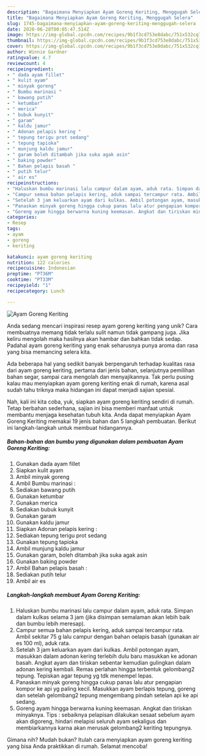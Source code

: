 ```yaml
---
description: "Bagaimana Menyiapkan Ayam Goreng Keriting, Menggugah Selera"
title: "Bagaimana Menyiapkan Ayam Goreng Keriting, Menggugah Selera"
slug: 1745-bagaimana-menyiapkan-ayam-goreng-keriting-menggugah-selera
date: 2020-06-28T00:05:47.514Z
image: https://img-global.cpcdn.com/recipes/9b1f3cd753e8dabc/751x532cq70/ayam-goreng-keriting-foto-resep-utama.jpg
thumbnail: https://img-global.cpcdn.com/recipes/9b1f3cd753e8dabc/751x532cq70/ayam-goreng-keriting-foto-resep-utama.jpg
cover: https://img-global.cpcdn.com/recipes/9b1f3cd753e8dabc/751x532cq70/ayam-goreng-keriting-foto-resep-utama.jpg
author: Winnie Gardner
ratingvalue: 4.7
reviewcount: 4
recipeingredient:
- " dada ayam fillet"
- " kulit ayam"
- " minyak goreng"
- " Bumbu marinasi "
- " bawang putih"
- " ketumbar"
- " merica"
- " bubuk kunyit"
- " garam"
- " kaldu jamur"
- " Adonan pelapis kering "
- " tepung terigu prot sedang"
- " tepung tapioka"
- " munjung kaldu jamur"
- " garam boleh ditambah jika suka agak asin"
- " baking powder"
- " Bahan pelapis basah "
- " putih telur"
- " air es"
recipeinstructions:
- "Haluskan bumbu marinasi lalu campur dalam ayam, aduk rata. Simpan dalam kulkas selama 3 jam (jika disimpan semalaman akan lebih baik dan bumbu lebih meresap)."
- "Campur semua bahan pelapis kering, aduk sampai tercampur rata. Ambil sekitar 75 g lalu campur dengan bahan oelapis basah (gunakan air es 100 ml), aduk rata."
- "Setelah 3 jam keluarkan ayam dari kulkas. Ambil potongan ayam, masukkan dalam adonan kering terlebih dulu baru masukkan ke adonan basah. Angkat ayam dan tiriskan sebentar kemudian gulingkan dalam adonan kering kembali. Remas perlahan hingga terbentuk gelombang2 tepung. Tepiskan agar tepung yg tdk menempel lepas."
- "Panaskan minyak goreng hingga cukup panas lalu atur pengapian kompor ke api yg paling kecil. Masukkan ayam berlapis tepung, goreng dan setelah gelombang2 tepung mengembang pindah setelan api ke api sedang."
- "Goreng ayam hingga berwarna kuning keemasan. Angkat dan tiriskan minyaknya. Tips : sebaiknya pelapisan dilakukan sesaat sebelum ayam akan digoreng, hindari melapisi seluruh ayam sekaligus dan membiarkannya karna akan merusak gelombang2 keriting tepungnya."
categories:
- Resep
tags:
- ayam
- goreng
- keriting

katakunci: ayam goreng keriting 
nutrition: 122 calories
recipecuisine: Indonesian
preptime: "PT36M"
cooktime: "PT33M"
recipeyield: "1"
recipecategory: Lunch

---
```



![Ayam Goreng Keriting](https://img-global.cpcdn.com/recipes/9b1f3cd753e8dabc/751x532cq70/ayam-goreng-keriting-foto-resep-utama.jpg)

Anda sedang mencari inspirasi resep ayam goreng keriting yang unik? Cara membuatnya memang tidak terlalu sulit namun tidak gampang juga. Jika keliru mengolah maka hasilnya akan hambar dan bahkan tidak sedap. Padahal ayam goreng keriting yang enak seharusnya punya aroma dan rasa yang bisa memancing selera kita.

Ada beberapa hal yang sedikit banyak berpengaruh terhadap kualitas rasa dari ayam goreng keriting, pertama dari jenis bahan, selanjutnya pemilihan bahan segar, sampai cara mengolah dan menyajikannya. Tak perlu pusing kalau mau menyiapkan ayam goreng keriting enak di rumah, karena asal sudah tahu triknya maka hidangan ini dapat menjadi sajian spesial.




Nah, kali ini kita coba, yuk, siapkan ayam goreng keriting sendiri di rumah. Tetap berbahan sederhana, sajian ini bisa memberi manfaat untuk membantu menjaga kesehatan tubuh kita. Anda dapat menyiapkan Ayam Goreng Keriting memakai 19 jenis bahan dan 5 langkah pembuatan. Berikut ini langkah-langkah untuk membuat hidangannya.

<!--inarticleads1-->

##### Bahan-bahan dan bumbu yang digunakan dalam pembuatan Ayam Goreng Keriting:

1. Gunakan  dada ayam fillet
1. Siapkan  kulit ayam
1. Ambil  minyak goreng
1. Ambil  Bumbu marinasi :
1. Sediakan  bawang putih
1. Gunakan  ketumbar
1. Gunakan  merica
1. Sediakan  bubuk kunyit
1. Gunakan  garam
1. Gunakan  kaldu jamur
1. Siapkan  Adonan pelapis kering :
1. Sediakan  tepung terigu prot sedang
1. Gunakan  tepung tapioka
1. Ambil  munjung kaldu jamur
1. Gunakan  garam, boleh ditambah jika suka agak asin
1. Gunakan  baking powder
1. Ambil  Bahan pelapis basah :
1. Sediakan  putih telur
1. Ambil  air es




<!--inarticleads2-->

##### Langkah-langkah membuat Ayam Goreng Keriting:

1. Haluskan bumbu marinasi lalu campur dalam ayam, aduk rata. Simpan dalam kulkas selama 3 jam (jika disimpan semalaman akan lebih baik dan bumbu lebih meresap).
1. Campur semua bahan pelapis kering, aduk sampai tercampur rata. Ambil sekitar 75 g lalu campur dengan bahan oelapis basah (gunakan air es 100 ml), aduk rata.
1. Setelah 3 jam keluarkan ayam dari kulkas. Ambil potongan ayam, masukkan dalam adonan kering terlebih dulu baru masukkan ke adonan basah. Angkat ayam dan tiriskan sebentar kemudian gulingkan dalam adonan kering kembali. Remas perlahan hingga terbentuk gelombang2 tepung. Tepiskan agar tepung yg tdk menempel lepas.
1. Panaskan minyak goreng hingga cukup panas lalu atur pengapian kompor ke api yg paling kecil. Masukkan ayam berlapis tepung, goreng dan setelah gelombang2 tepung mengembang pindah setelan api ke api sedang.
1. Goreng ayam hingga berwarna kuning keemasan. Angkat dan tiriskan minyaknya. Tips : sebaiknya pelapisan dilakukan sesaat sebelum ayam akan digoreng, hindari melapisi seluruh ayam sekaligus dan membiarkannya karna akan merusak gelombang2 keriting tepungnya.




Gimana nih? Mudah bukan? Itulah cara menyiapkan ayam goreng keriting yang bisa Anda praktikkan di rumah. Selamat mencoba!
